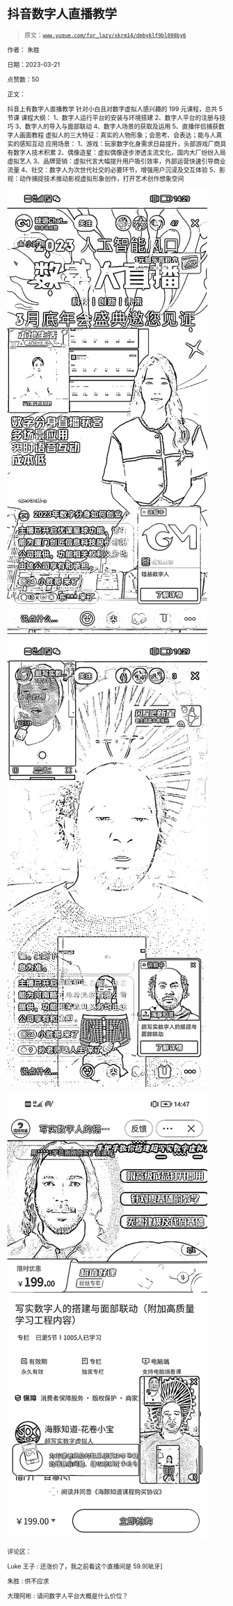 # 抖音数字人直播教学

> 原文：[`www.yuque.com/for_lazy/xkrm14/dmbyklf9bl098by6`](https://www.yuque.com/for_lazy/xkrm14/dmbyklf9bl098by6)

作者： 朱胜

日期：2023-03-21

点赞数：50

正文：

抖音上有数字人直播教学 针对小白且对数字虚拟人感兴趣的 199 元课程，总共 5 节课 课程大纲： 1、数字人运行平台的安装与环境搭建 2、数字人平台的注册与技巧 3、数字人的导入与面部联动 4、数字人场景的获取及运用 5、直播伴侣捕获数字人画面教程 虚拟人的三大特征：真实的人物形象；会思考、会表达；能与人真实的感知互动 应用场景： 1、游戏：玩家数字化身需求日益提升，头部游戏厂商具有数字人技术积累 2、偶像造星：虚拟偶像逐步渗透主流文化，国内大厂纷纷入局虚拟艺人 3、品牌营销：虚拟代言大幅提升用户吸引效率，外部运营快速引导商业流量 4、社交：数字人为次世代社交的必要环节，增强用户沉浸及交互体验 5、影视：动作捕捉技术推动影视虚拟形象创作，打开艺术创作想象空间

![](img/579221e75d594afbbd98c4712e06fd27.png)  

![](img/12c357f490741e94ddbbf497485c81a1.png)  

![](img/0cf5df74c6b432ac88b5d52d02ff4681.png)  

评论区：

Luke 王子 : 还涨价了，我之前看这个直播间是 59.9[呲牙]

朱胜 : 供不应求

大理阿彬 : 请问数字人平台大概是什么价位？



